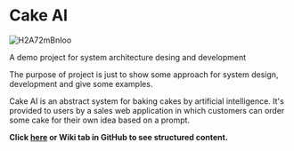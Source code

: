 # Cake AI

![H2A72mBnIoo](https://github.com/xeo545x39/cake-ai/assets/10615919/521ec5e2-d1f9-409a-8f6e-30066bd61fa5)

A demo project for system architecture desing and development

The purpose of project is just to show some approach for system design, development and give some examples.

Cake AI is an abstract system for baking cakes by artificial intelligence. It's provided to users by a sales web application in which customers can order some cake for their own idea based on a prompt.

**Click [here](https://github.com/xeo545x39/cake-ai/wiki/Cake-AI) or Wiki tab in GitHub to see structured content.**
